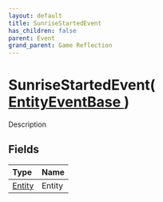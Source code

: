 ```yaml
---
layout: default
title: SunriseStartedEvent
has_children: false
parent: Event
grand_parent: Game Reflection
---
```

# SunriseStartedEvent( [ EntityEventBase ](/riftbreaker-wiki/docs/game-reflection/events/entity_event_base/) )
Description 

## Fields

| Type | Name |
|:----------|:--------------|
| [Entity](/riftbreaker-wiki/docs/game-reflection/classes/entity/) | Entity |

